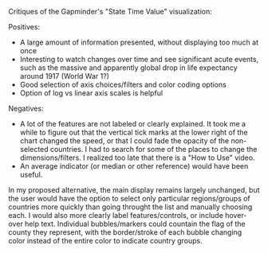 Critiques of the Gapminder's "State Time Value" visualization:

Positives:
- A large amount of information presented, without displaying too much at once
- Interesting to watch changes over time and see significant acute events, such as the massive and apparently global drop in life expectancy around 1917 (World War 1?)
- Good selection of axis choices/filters and color coding options
- Option of log vs linear axis scales is helpful

Negatives:
- A lot of the features are not labeled or clearly explained. It took me a while to figure out that the vertical tick marks at the lower right of the chart changed the speed, or that I could fade the opacity of the non-selected countries. I had to search for some of the places to change the dimensions/filters. I realized too late that there is a "How to Use" video.
- An average indicator (or median or other reference) would have been useful.

In my proposed alternative, the main display remains largely unchanged, but the user would have the option to select only particular regions/groups of countries more quickly than going throught the list and manually choosing each. I would also more clearly label features/controls, or include hover-over help text. Individual bubbles/markers could countain the flag of the county they represent, with the border/stroke of each bubble changing color instead of the entire color to indicate country groups.